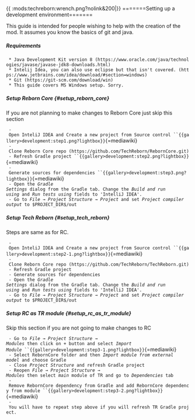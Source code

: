 {{ :mods:techreborn:wrench.png?nolink&200\|}} =======Setting up a
development environment=======

This guide is intended for people wishing to help with the creation of
the mod. It assumes you know the basics of git and java.

##### Requirements

` * Java Development Kit version 8 (https://www.oracle.com/java/technologies/javase/javase-jdk8-downloads.html)`\
` * Intelij Idea, you can also use eclipse but that isn't covered. (https://www.jetbrains.com/idea/download/#section=windows)`\
` * Git (https://git-scm.com/download/win)`\
` * This guide covers MS Windows setup. Sorry.`

##### Setup Reborn Core {#setup_reborn_core}

If you are not planning to make changes to Reborn Core just skip this
section

` - Open InteliJ IDEA and Create a new project from Source control ``{{gallery>development:step1.png?lightbox}}`{=mediawiki}`  `\
` - Clone Reborn Core repo (https://github.com/TechReborn/RebornCore.git)`\
` - Refresh Gradle project ``{{gallery>development:step2.png?lightbox}}`{=mediawiki}\
` - Generate sources for dependencies ``{{gallery>development:step3.png?lightbox}}`{=mediawiki}\
` - Open the `*`Gradle Settings`*` dialog from the Gradle tab. Change the `*`Build and run using`*` and `*`Run tests using`*` fields to 'IntelliJ IDEA'.`\
` - Go to `*`File → Project Structure → Project`*` and set `*`Project compiler output`*` to $PROJECT_DIR$/out`

##### Setup Tech Reborn {#setup_tech_reborn}

Steps are same as for RC.

` - Open InteliJ IDEA and Create a new project from Source control ``{{gallery>development:step2-1.png?lightbox}}`{=mediawiki}\
` - Clone Reborn Core repo (https://github.com/TechReborn/TechReborn.git)`\
` - Refresh Gradle project `\
` - Generate sources for dependencies `\
` - Open the `*`Gradle Settings`*` dialog from the Gradle tab. Change the `*`Build and run using`*` and `*`Run tests using`*` fields to 'IntelliJ IDEA'.`\
` - Go to `*`File → Project Structure → Project`*` and set `*`Project compiler output`*` to $PROJECT_DIR$/out`

##### Setup RC as TR module {#setup_rc_as_tr_module}

Skip this section if you are not going to make changes to RC

` - Go to `*`File → Project Structure → Modules`*` then click on + button and select `*`Import Module`*` ``{{gallery>development:step3-1.png?lightbox}}`{=mediawiki}` `\
` - Select RebornCore folder and then `*`Import module from external model`*` and choose Gradle`\
` - Close `*`Project Structure`*` and refresh Gradle project`\
` - Reopen `*`File → Project Structure → Modules`*` then select `*`main`*` module of TR and go to `*`Dependencies`*` tab`\
` - Remove RebornCore dependency from Gradle and add RebornCore dependency from module ``{{gallery>development:step3-2.png?lightbox}}`{=mediawiki}\
` - You will have to repeat step above if you will refresh TR Gradle project. `

